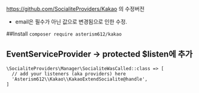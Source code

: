 https://github.com/SocialiteProviders/Kakao 의 수정버전

- email은 필수가 아닌 값으로 변경됨으로 인한 수정.

##Install
```composer require asterism612/kakao```


## EventServiceProvider -> protected $listen에 추가
```
\SocialiteProviders\Manager\SocialiteWasCalled::class => [
  // add your listeners (aka providers) here
  'Asterism612\\Kakao\\KakaoExtendSocialite@handle',
] 
```
